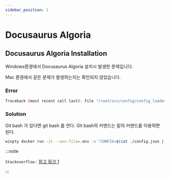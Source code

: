 ```yaml
---
sidebar_position: 1
---
```


# Docusaurus Algoria

## Docusaurus Algoria Installation

Windows환경에서 Docusaurus Algoria 설치시 발생한 문제입니다.


Mac 환경에서 같은 문제가 발생하는지는 확인되지 않았습니다. 

### Error 

```bash
Traceback (most recent call last): File "/root/src/config/config_loader.py", line 101, in _load_config
```

### Solution

Git bash 가 있다면 git bash 를 연다. Git bash의 커맨드는 밑의 커맨드를 이용하면 된다.

```bash
winpty docker run -it --env-file=.env -e "CONFIG=$(cat ./config.json | jq -r tostring)" algolia/docsearch-scraper
```

:::note

`Stackoverflow` : [참고 링크 1](https://stackoverflow.com/questions/65807537/algolia-run-the-crawl-from-the-docker-image)

:::